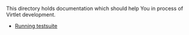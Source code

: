 This directory holds documentation which should help You in process of Virtlet development.

* [Running testsuite](running_testsuite.md)
